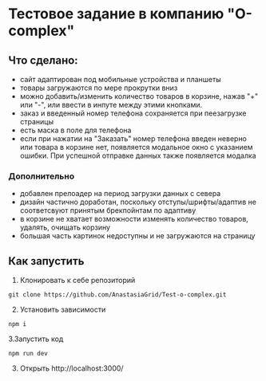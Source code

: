 # Тестовое задание в компанию "O-complex"

## Что сделано:

- сайт адаптирован под мобильные устройства и планшеты
- товары загружаются по мере прокрутки вниз
- можно добавить/изменить количество товаров в корзине, нажав "+" или "-", или ввести в инпуте между этими кнопками.
- заказ и введенный номер телефона сохраняется при пеезагрузке страницы
- есть маска в поле для телефона
- если при нажатии на "Заказать" номер телефона введен неверно или товара в корзине нет, появляется модальное окно с
  указанием ошибки. При успешной отправке данных также появляется модалка

### Дополнительно

- добавлен прелоадер на период загрузки данных с севера
- дизайн частично доработан, поскольку отступы/шрифты/адаптив не соответсвуют принятым брекпойнтам по адаптиву
- в корзине не хватает возможности изменять количество товаров, удалять, очищать корзину
- большая часть картинок недоступны и не загружаются на страницу

## Как запустить

1. Клонировать к себе репозиторий

````
git clone https://github.com/AnastasiaGrid/Test-o-complex.git
````

2. Установить зависимости

````
npm i
````

3.Запустить код

````
npm run dev
````

3. Открыть http://localhost:3000/
